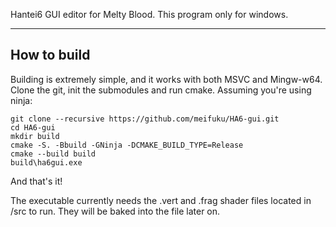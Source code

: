Hantei6 GUI editor for Melty Blood. This program only for windows.

-----------------------
## How to build ##
Building is extremely simple, and it works with both MSVC and Mingw-w64.
Clone the git, init the submodules and run cmake.
Assuming you're using ninja:

```
git clone --recursive https://github.com/meifuku/HA6-gui.git
cd HA6-gui
mkdir build
cmake -S. -Bbuild -GNinja -DCMAKE_BUILD_TYPE=Release
cmake --build build
build\ha6gui.exe
```

And that's it!

The executable currently needs the .vert and .frag shader files located in /src to run.
They will be baked into the file later on.
